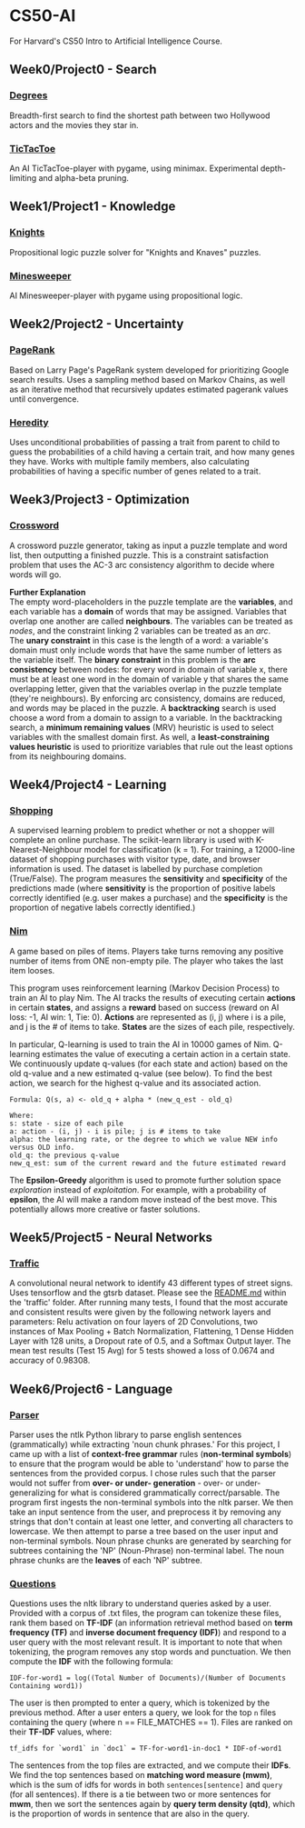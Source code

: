 # CS50-AI
For Harvard's CS50 Intro to Artificial Intelligence Course.

## Week0/Project0 - Search
### [Degrees](./Project0/degrees)
Breadth-first search to find the shortest path between two Hollywood actors and the movies they star in.
### [TicTacToe](./Project0/tictactoe)
An AI TicTacToe-player with pygame, using minimax. Experimental depth-limiting and alpha-beta pruning.

## Week1/Project1 - Knowledge
### [Knights](./Project1/knights)
Propositional logic puzzle solver for "Knights and Knaves" puzzles.
### [Minesweeper](./Project1/minesweeper)
AI Minesweeper-player with pygame using propositional logic.

## Week2/Project2 - Uncertainty
### [PageRank](./Project2/pagerank)
Based on Larry Page's PageRank system developed for prioritizing Google search results. Uses a sampling method based on Markov Chains, as well as an iterative method that recursively updates estimated pagerank values until convergence. 

### [Heredity](./Project2/heredity)
Uses unconditional probabilities of passing a trait from parent to child to guess the probabilities of a child having a certain trait, and how many genes they have.  Works with multiple family members, also calculating probabilities of having a specific number of genes related to a trait.

## Week3/Project3 - Optimization
### [Crossword](./Project3/crossword)
A crossword puzzle generator, taking as input a puzzle template and word list, then outputting a finished puzzle.
This is a constraint satisfaction problem that uses the AC-3 arc consistency algorithm to decide where words will go.  

**Further Explanation**  
The empty word-placeholders in the puzzle template are the **variables**, and each variable has a **domain** of words that may be assigned. Variables that overlap one another are called **neighbours**. The variables can be treated as *nodes*, and the constraint linking 2 variables can be treated as an *arc*.  
The **unary constraint** in this case is the length of a word: a variable's domain must only include words that have the same number of letters as the variable itself. The **binary constraint** in this problem is the **arc consistency** between nodes: for every word in domain of variable x, there must be at least one word in the domain of variable y that shares the same overlapping letter, given that the variables overlap in the puzzle template (they're neighbours).   By enforcing arc consistency, domains are reduced, and words may be placed in the puzzle. A **backtracking** search is used choose a word from a domain to assign to a variable. In the backtracking search, a **minimum remaining values** (MRV) heuristic is used to select variables with the smallest domain first. As well, a **least-constraining values heuristic** is used to prioritize variables that rule out the least options from its neighbouring domains.

## Week4/Project4 - Learning
### [Shopping](./Project4/shopping)
A supervised learning problem to predict whether or not a shopper will complete an online purchase. The scikit-learn library is used with K-Nearest-Neighbour model for classification (k = 1). For training, a 12000-line dataset of shopping purchases with visitor type, date, and browser information is used. The dataset is labelled by purchase completion (True/False). The program measures the **sensitivity** and **specificity** of the predictions made (where **sensitivity** is the proportion of positive labels correctly identified (e.g. user makes a purchase) and the **specificity** is the proportion of negative labels correctly identified.)

### [Nim](./Project4/nim)
A game based on piles of items. Players take turns removing any positive number of items from ONE non-empty pile. The player who takes the last item looses. 

This program uses reinforcement learning (Markov Decision Process) to train an AI to play Nim. The AI tracks the results of executing certain **actions** in certain **states**, and assigns a **reward** based on success (reward on AI loss: -1, AI win: 1, Tie: 0). **Actions** are represented as (i, j) where i is a pile, and j is the # of items to take. **States** are the sizes of each pile, respectively.

In particular, Q-learning is used to train the AI in 10000 games of Nim. Q-learning estimates the value of executing a certain action in a certain state. We continuously update q-values (for each state and action) based on the old q-value and a new estimated q-value (see below). To find the best action, we search for the highest q-value and its associated action.
```
Formula: Q(s, a) <- old_q + alpha * (new_q_est - old_q)
```
```
Where:
s: state - size of each pile
a: action - (i, j) - i is pile; j is # items to take
alpha: the learning rate, or the degree to which we value NEW info versus OLD info.
old_q: the previous q-value
new_q_est: sum of the current reward and the future estimated reward
```

The **Epsilon-Greedy** algorithm is used to promote further solution space *exploration* instead of *exploitation*. For example, with a probability of **epsilon**, the AI will make a random move instead of the best move. This potentially allows more creative or faster solutions.

## Week5/Project5 - Neural Networks
### [Traffic](./Project5/traffic)

A convolutional neural network to identify 43 different types of street signs. Uses tensorflow and the gtsrb dataset. Please see the [README.md](./Project5/traffic/README.md) within the 'traffic' folder. After running many tests, I found that the most accurate and consistent results were given by the following network layers and parameters: Relu activation on four layers of 2D Convolutions, two instances of Max Pooling + Batch Normalization, Flattening, 1 Dense Hidden Layer with 128 units, a Dropout rate of 0.5, and a Softmax Output layer. The mean test results (Test 15 Avg) for 5 tests showed a loss of 0.0674 and accuracy of 0.98308.

## Week6/Project6 - Language
### [Parser](./Project6/parser)
Parser uses the ntlk Python library to parse english sentences (grammatically) while extracting 'noun chunk phrases.'
For this project, I came up with a list of **context-free grammar** rules (**non-terminal symbols**) to ensure that the program would be able to 'understand' how to parse the sentences from the provided corpus. I chose rules such that the parser would not suffer from **over- or under- generation** - over- or under- generalizing for what is considered grammatically correct/parsable.
The program first ingests the non-terminal symbols into the nltk parser. We then take an input sentence from the user, and preprocess it by removing any strings that don't contain at least one letter, and converting all characters to lowercase. We then attempt to parse a tree based on the user input and non-terminal symbols. Noun phrase chunks are generated by searching for subtrees containing the 'NP' (Noun-Phrase) non-terminal label. The noun phrase chunks are the **leaves** of each 'NP' subtree.

### [Questions](./Project6/questions)
Questions uses the nltk library to understand queries asked by a user. Provided with a corpus of .txt files, the program can tokenize these files, rank them based on **TF-IDF** (an information retrieval method based on **term frequency (TF)** and **inverse document frequency (IDF)**) and respond to a user query with the most relevant result. It is important to note that when tokenizing, the program removes any stop words and punctuation. We then compute the **IDF** with the following formula:
```
IDF-for-word1 = log((Total Number of Documents)/(Number of Documents Containing word1))
```
The user is then prompted to enter a query, which is tokenized by the previous method. After a user enters a query, we look for the top `n` files containing the query (where n == FILE_MATCHES == 1). Files are ranked on their **TF-IDF** values, where:
```
tf_idfs for `word1` in `doc1` = TF-for-word1-in-doc1 * IDF-of-word1
```
The sentences from the top files are extracted, and we compute their **IDFs**. We find the top sentences based on **matching word measure (mwm)**, which is the sum of idfs for words in both `sentences[sentence]` and `query` (for all sentences). If there is a tie between two or more sentences for **mwm**, then we sort the sentences again by **query term density (qtd)**, which is the proportion of words in sentence that are also in the query.
